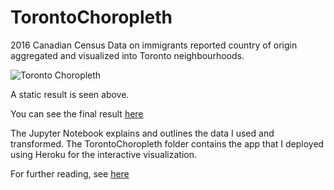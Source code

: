 # TorontoChoropleth
2016 Canadian Census Data on immigrants reported country of origin aggregated and visualized into Toronto neighbourhoods.

![Toronto Choropleth](images/staticChoropleth.png.png)

A static result is seen above.

You can see the final result [here](https://torontochoropleth.herokuapp.com/2016TorontoChoropleth)

The Jupyter Notebook explains and outlines the data I used and transformed. The TorontoChoropleth folder contains the app that I deployed using Heroku for the interactive visualization.

For further reading, see [here](https://ferrallv.github.io/site/project/TorontoChoropleth-post/)
